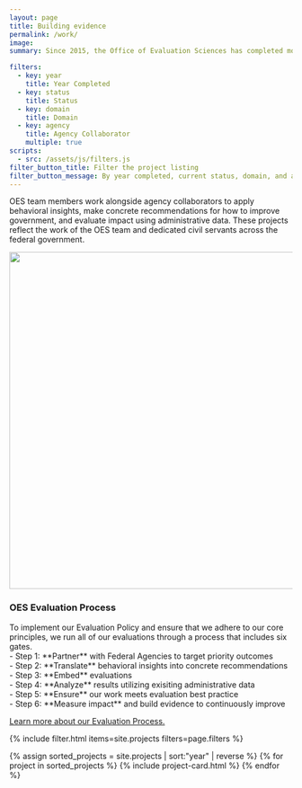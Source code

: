 ```yaml
---
layout: page
title: Building evidence
permalink: /work/
image:
summary: Since 2015, the Office of Evaluation Sciences has completed more than 70 evaluations with more than a dozen agencies. 

filters:
  - key: year
    title: Year Completed
  - key: status
    title: Status
  - key: domain
    title: Domain
  - key: agency
    title: Agency Collaborator
    multiple: true
scripts:
  - src: /assets/js/filters.js
filter_button_title: Filter the project listing
filter_button_message: By year completed, current status, domain, and agency collaborator
---
```


<p>OES team members work alongside agency collaborators to apply behavioral insights, make concrete recommendations for how to improve government, and evaluate impact using administrative data. These projects reflect the work of the OES team and dedicated civil servants across the federal government.</p>
  <div class="grid-container padding-top-4 margin-top-4 border-top border-base-lighter">
    <div class="grid-row grid-gap">
      <div class="tablet:grid-col-3">
      <img src="{{ '/assets/img/oesprojectprocess.png' | prepend: site.baseurl }}" width="600">
      </div>
      <div class="tablet:grid-col usa-prose">
        <h3>OES Evaluation Process</h3>
        <p>To implement our Evaluation Policy and ensure that we adhere to our core principles, we run all of our evaluations through a process that includes six gates.
          <br>
          - Step 1: **Partner** with Federal Agencies to target priority outcomes
          <br>
          - Step 2: **Translate** behavioral insights into concrete recommendations
          <br>
          - Step 3: **Embed** evaluations
          <br>
          - Step 4: **Analyze** results utilizing exisiting administrative data
          <br>
          - Step 5: **Ensure** our work meets evaluation best practice
          <br>
          - Step 6: **Measure impact** and build evidence to continuously improve</p>
           <p><a href="{{ '/methods' | prepend: site.baseurl }}">Learn more about our Evaluation Process.</a></p>
      </div>
    </div>
  </div>

{% include filter.html items=site.projects filters=page.filters %}
<div class="margin-top-4">
  <div class="grid-row grid-gap">
    {% assign sorted_projects = site.projects | sort:"year" | reverse %}
    {% for project in sorted_projects %}
      {% include project-card.html %}
    {% endfor %}
  </div>
</div>
